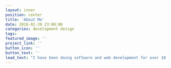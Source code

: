 ```yaml
---
layout: inner
position: center
title: 'About Me'
date: 2016-02-20 23:00:00
categories: development design
tags:
featured_image: ''
project_link: ''
button_icon: ''
button_text: ''
lead_text: "I have been doing software and web development for over 10 years professionally. I currently work for a Fortune 500 company doing website development, database development and automation. I graduated in 2011 with an Associate of Science in Web Design and Development."
---
```

